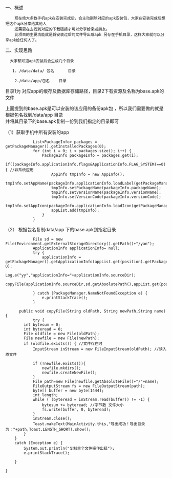 一、概述

        现在绝大多数手机apk在安装完成后，会主动删除对应的apk安装包，大家在安装完成后想把这个apk分享给其他人
        还需要在去找到对应的下载链接才可以分享给亲戚朋友。
        此项目的主要功能就是将安装过后的文件导出成apk 另存在手机目录，这样大家就可以分享apk给任何人了。






二、实现思路

      大家都知道apk安装后会生成几个目录

       1. /data/data/ 包名      目录

        2./data/app/包名    目录

目录1为 对应app的缓存及数据库存储路径，目录2下有资源及名称为base.apk的文件

上面提到的base.apk是可以安装的该应用的备份apk包  ，所以我们需要做的就是根据包名找到/data/app  目录  
并将其目录下的base.apk复制一份到我们指定的目录即可

（1）获取手机中所有安装的app


                List<PackageInfo> packages = getPackageManager().getInstalledPackages(0);
                for (int i = 0; i < packages.size(); i++) {
                    PackageInfo packageInfo = packages.get(i);
                    if((packageInfo.applicationInfo.flags&ApplicationInfo.FLAG_SYSTEM)==0) { //非系统应用
                        AppInfo tmpInfo = new AppInfo();
                        tmpInfo.setAppName(packageInfo.applicationInfo.loadLabel(getPackageManager()).toString());
                        tmpInfo.setPackageName(packageInfo.packageName);
                        tmpInfo.setVersionName(packageInfo.versionName);
                        tmpInfo.setVersionCode(packageInfo.versionCode);
                        tmpInfo.setAppIcon(packageInfo.applicationInfo.loadIcon(getPackageManager()));
                        appList.add(tmpInfo);
                    }
                }
（2） 根据包名复制data/app 下的base.apk到指定目录


                File sd = new File(Environment.getExternalStorageDirectory().getPath()+"/yan");
                ApplicationInfo applicationInfo= null;
                try {
                    applicationInfo = getPackageManager().getApplicationInfo(appList.get(position).getPackageName(), 0);
                    Log.e("yy","applicationInfo="+applicationInfo.sourceDir);
                 copyFile(applicationInfo.sourceDir,sd.getAbsolutePath(),appList.get(position).getAppName()+".apk");

                } catch (PackageManager.NameNotFoundException e) {
                    e.printStackTrace();
                }
                
          public void copyFile(String oldPath, String newPath,String name) {
                try {
            int bytesum = 0;
            int byteread = 0;
            File oldfile = new File(oldPath);
            File newfile = new File(newPath);
            if (oldfile.exists()) { //文件存在时
                InputStream inStream = new FileInputStream(oldPath); //读入原文件

                if (!newfile.exists()){
                    newfile.mkdirs();
                    newfile.createNewFile();
                }
                File path=new File(newfile.getAbsoluteFile()+"/"+name);
                FileOutputStream fs = new FileOutputStream(path);
                byte[] buffer = new byte[1444];
                int length;
                while ( (byteread = inStream.read(buffer)) != -1) {
                    bytesum += byteread; //字节数 文件大小
                    fs.write(buffer, 0, byteread);
                }
                inStream.close();
                Toast.makeText(MainActivity.this,"导出成功！导出目录为："+path,Toast.LENGTH_SHORT).show();
            }
        }
        catch (Exception e) {
            System.out.println("复制单个文件操作出错");
            e.printStackTrace();

        }

    }
                
